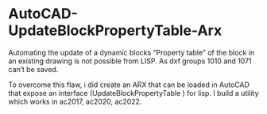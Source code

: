 # AutoCAD-UpdateBlockPropertyTable-Arx
Automating the update of a dynamic blocks “Property table” of the block in an existing drawing is not possible from LISP. As dxf groups 1010 and 1071 can’t be saved.
 
To overcome this flaw, i did create an ARX that can be loaded in AutoCAD that expose an interface (UpdateBlockPropertyTable <block name> <list with table values>) for lisp.
I build a utility which works in ac2017, ac2020, ac2022.
 

